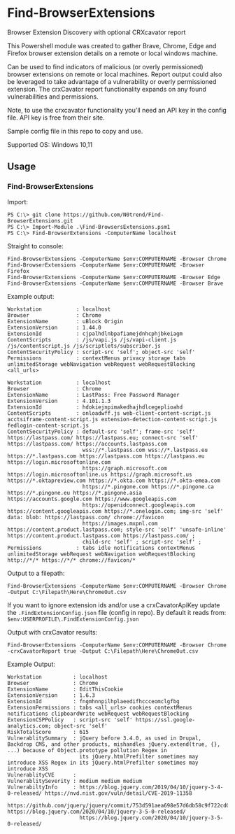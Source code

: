 # Find-BrowserExtensions
Browser Extension Discovery with optional CRXcavator report

This Powershell module was created to gather Brave, Chrome, Edge and Firefox browser extension details on a remote or local windows machine.

Can be used to find indicators of malicious (or overly permissioned) browser extensions on remote or local machines. Report output could also be leveraged to take advantage of a vulnerability or overly permissioned extension. The crxCavator report functionality expands on any found vulnerabilities and permissions.

Note, to use the crxcavator functionality you'll need an API key in the config file. API key is free from their site. 

Sample config file in this repo to copy and use.

Supported OS: Windows 10,11

## Usage
### Find-BrowserExtensions 

Import:

```
PS C:\> git clone https://github.com/N0trend/Find-BrowserExtensions.git
PS C:\> Import-Module .\Find-BrowsersExtensions.psm1
PS C:\> Find-BrowserExtensions -ComputerName localhost
```

Straight to console:

```
Find-BrowserExtensions -ComputerName $env:COMPUTERNAME -Browser Chrome
Find-BrowserExtensions -ComputerName $env:COMPUTERNAME -Browser Firefox
Find-BrowserExtensions -ComputerName $env:COMPUTERNAME -Browser Edge
Find-BrowserExtensions -ComputerName $env:COMPUTERNAME -Browser Brave
```

Example output:

```
Workstation           : localhost
Browser               : Chrome
ExtensionName         : uBlock Origin
ExtensionVersion      : 1.44.0
ExtensionId           : cjpalhdlnbpafiamejdnhcphjbkeiagm
ContentScripts        : /js/vapi.js /js/vapi-client.js /js/contentscript.js /js/scriptlets/subscriber.js
ContentSecurityPolicy : script-src 'self'; object-src 'self'
Permissions           : contextMenus privacy storage tabs unlimitedStorage webNavigation webRequest webRequestBlocking <all_urls>

Workstation           : localhost
Browser               : Chrome
ExtensionName         : LastPass: Free Password Manager
ExtensionVersion      : 4.101.1.3
ExtensionId           : hdokiejnpimakedhajhdlcegeplioahd
ContentScripts        : onloadwff.js web-client-content-script.js acctsiframe-content-script.js extension-detection-content-script.js fedlogin-content-script.js
ContentSecurityPolicy : default-src 'self'; frame-src 'self' https://lastpass.com/ https://lastpass.eu; connect-src 'self' https://lastpass.com/ https://accounts.lastpass.com
                        wss://*.lastpass.com wss://*.lastpass.eu https://*.lastpass.com https://lastpass.com https://lastpass.eu https://login.microsoftonline.com
                        https://graph.microsoft.com https://login.microsoftonline.us https://graph.microsoft.us https://*.oktapreview.com https://*.okta.com https://*.okta-emea.com
                        https://*.pingone.com https://*.pingone.ca https://*.pingone.eu https://*.pingone.asia https://accounts.google.com https://www.googleapis.com
                        https://openidconnect.googleapis.com https://content.googleapis.com https://*.onelogin.com; img-src 'self' data: blob: https://lastpass.com/ chrome://favicon
                        https://images.mxpnl.com https://content.product.lastpass.com; style-src 'self' 'unsafe-inline' https://content.product.lastpass.com https://lastpass.com/ ;
                        child-src 'self' ; script-src 'self' ;
Permissions           : tabs idle notifications contextMenus unlimitedStorage webRequest webNavigation webRequestBlocking http://*/* https://*/* chrome://favicon/*
```

Output to a filepath:

```
Find-BrowserExtensions -ComputerName $env:COMPUTERNAME -Browser Chrome -Output C:\Filepath\Here\ChromeOut.csv
```


If you want to ignore extension ids and/or use a crxCavatorApiKey update the `.FindExtensionConfig.json` file (config in repo). By default it reads from: `$env:USERPROFILE\.FindExtensionConfig.json` 

Output with crxCavator results:
```
Find-BrowserExtensions -ComputerName $env:COMPUTERNAME -Browser Chrome -crxCavatorReport true -Output C:\Filepath\Here\ChromeOut.csv
```

Example Output:
```
Workstation          : localhost
Browser              : Chrome
ExtensionName        : EditThisCookie
ExtensionVersion     : 1.6.3
ExtensionId          : fngmhnnpilhplaeedifhccceomclgfbg
ExtensionPermissions : tabs <all_urls> cookies contextMenus notifications clipboardWrite webRequest webRequestBlocking
ExtensionCSPPolicy   : script-src 'self' https://ssl.google-analytics.com; object-src 'self'
RiskTotalScore       : 615
VulnerablitySummary  : jQuery before 3.4.0, as used in Drupal, Backdrop CMS, and other products, mishandles jQuery.extend(true, {}, ...) because of Object.prototype pollution Regex in
                       its jQuery.htmlPrefilter sometimes may introduce XSS Regex in its jQuery.htmlPrefilter sometimes may introduce XSS
VulnerablityCVE      :
VulnerablitySeverity : medium medium medium
VulnerabiltyInfo     : https://blog.jquery.com/2019/04/10/jquery-3-4-0-released/ https://nvd.nist.gov/vuln/detail/CVE-2019-11358
                       https://github.com/jquery/jquery/commit/753d591aea698e57d6db58c9f722cd0808619b1b https://blog.jquery.com/2020/04/10/jquery-3-5-0-released/
                       https://blog.jquery.com/2020/04/10/jquery-3-5-0-released/
```
